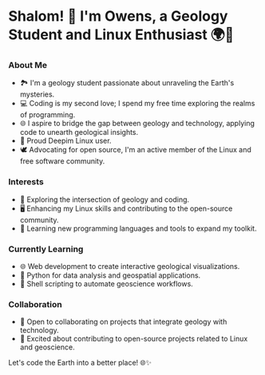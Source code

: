 # Shalom! 👋 I'm Owens, a Geology Student and Linux Enthusiast 🌍🐧

### About Me
- 🏞️ I'm a geology student passionate about unraveling the Earth's mysteries.
- 💻 Coding is my second love; I spend my free time exploring the realms of programming.
- 🌐 I aspire to bridge the gap between geology and technology, applying code to unearth geological insights.
- 🐧 Proud Deepim Linux user.
- 🕊️ Advocating for open source, I'm an active member of the Linux and free software community.

### Interests
- 🚀 Exploring the intersection of geology and coding.
- 🖥️ Enhancing my Linux skills and contributing to the open-source community.
- 🌱 Learning new programming languages and tools to expand my toolkit.

### Currently Learning
- 🌐 Web development to create interactive geological visualizations.
- 🐍 Python for data analysis and geospatial applications.
- 🐚 Shell scripting to automate geoscience workflows.

### Collaboration
- 👬 Open to collaborating on projects that integrate geology with technology.
- 🤝 Excited about contributing to open-source projects related to Linux and geoscience.

Let's code the Earth into a better place! 🌐✨


<!---
Owensuwu/Owensuwu is a ✨ special ✨ repository because its `README.md` (this file) appears on your GitHub profile.
You can click the Preview link to take a look at your changes.
--->
